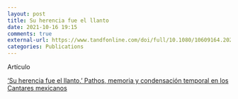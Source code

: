 ```yaml
---
layout: post
title: Su herencia fue el llanto
date: 2021-10-16 19:15
comments: true
external-url: https://www.tandfonline.com/doi/full/10.1080/10609164.2020.1865721
categories: Publications
---
```


Artículo 

[‘Su herencia fue el llanto.’ Pathos, memoria y condensación temporal en los Cantares mexicanos](https://www.tandfonline.com/doi/full/10.1080/10609164.2020.1865721)
